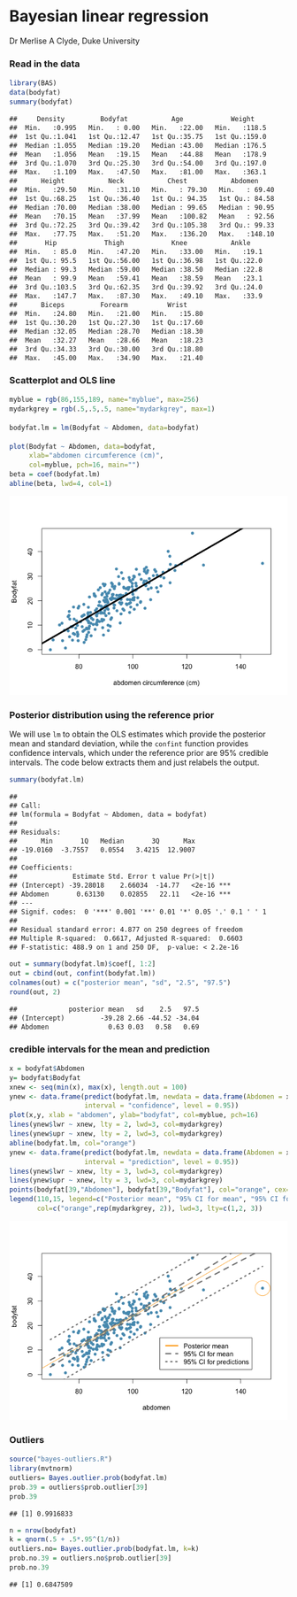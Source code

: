 Bayesian linear regression
================
Dr Merlise A Clyde, Duke University

### Read in the data

``` r
library(BAS)
data(bodyfat)
summary(bodyfat)
```

    ##     Density         Bodyfat           Age            Weight     
    ##  Min.   :0.995   Min.   : 0.00   Min.   :22.00   Min.   :118.5  
    ##  1st Qu.:1.041   1st Qu.:12.47   1st Qu.:35.75   1st Qu.:159.0  
    ##  Median :1.055   Median :19.20   Median :43.00   Median :176.5  
    ##  Mean   :1.056   Mean   :19.15   Mean   :44.88   Mean   :178.9  
    ##  3rd Qu.:1.070   3rd Qu.:25.30   3rd Qu.:54.00   3rd Qu.:197.0  
    ##  Max.   :1.109   Max.   :47.50   Max.   :81.00   Max.   :363.1  
    ##      Height           Neck           Chest           Abdomen      
    ##  Min.   :29.50   Min.   :31.10   Min.   : 79.30   Min.   : 69.40  
    ##  1st Qu.:68.25   1st Qu.:36.40   1st Qu.: 94.35   1st Qu.: 84.58  
    ##  Median :70.00   Median :38.00   Median : 99.65   Median : 90.95  
    ##  Mean   :70.15   Mean   :37.99   Mean   :100.82   Mean   : 92.56  
    ##  3rd Qu.:72.25   3rd Qu.:39.42   3rd Qu.:105.38   3rd Qu.: 99.33  
    ##  Max.   :77.75   Max.   :51.20   Max.   :136.20   Max.   :148.10  
    ##       Hip            Thigh            Knee           Ankle     
    ##  Min.   : 85.0   Min.   :47.20   Min.   :33.00   Min.   :19.1  
    ##  1st Qu.: 95.5   1st Qu.:56.00   1st Qu.:36.98   1st Qu.:22.0  
    ##  Median : 99.3   Median :59.00   Median :38.50   Median :22.8  
    ##  Mean   : 99.9   Mean   :59.41   Mean   :38.59   Mean   :23.1  
    ##  3rd Qu.:103.5   3rd Qu.:62.35   3rd Qu.:39.92   3rd Qu.:24.0  
    ##  Max.   :147.7   Max.   :87.30   Max.   :49.10   Max.   :33.9  
    ##      Biceps         Forearm          Wrist      
    ##  Min.   :24.80   Min.   :21.00   Min.   :15.80  
    ##  1st Qu.:30.20   1st Qu.:27.30   1st Qu.:17.60  
    ##  Median :32.05   Median :28.70   Median :18.30  
    ##  Mean   :32.27   Mean   :28.66   Mean   :18.23  
    ##  3rd Qu.:34.33   3rd Qu.:30.00   3rd Qu.:18.80  
    ##  Max.   :45.00   Max.   :34.90   Max.   :21.40

### Scatterplot and OLS line

``` r
myblue = rgb(86,155,189, name="myblue", max=256)
mydarkgrey = rgb(.5,.5,.5, name="mydarkgrey", max=1)

bodyfat.lm = lm(Bodyfat ~ Abdomen, data=bodyfat)

plot(Bodyfat ~ Abdomen, data=bodyfat, 
     xlab="abdomen circumference (cm)", 
     col=myblue, pch=16, main="")
beta = coef(bodyfat.lm)
abline(beta, lwd=4, col=1)
```

![](5.2.1_Bayesian_linear_regression_files/figure-markdown_github/unnamed-chunk-2-1.png)

### Posterior distribution using the reference prior

We will use `lm` to obtain the OLS estimates which provide the posterior mean and standard deviation, while the `confint` function provides confidence intervals, which under the reference prior are 95% credible intervals. The code below extracts them and just relabels the output.

``` r
summary(bodyfat.lm)
```

    ## 
    ## Call:
    ## lm(formula = Bodyfat ~ Abdomen, data = bodyfat)
    ## 
    ## Residuals:
    ##      Min       1Q   Median       3Q      Max 
    ## -19.0160  -3.7557   0.0554   3.4215  12.9007 
    ## 
    ## Coefficients:
    ##              Estimate Std. Error t value Pr(>|t|)    
    ## (Intercept) -39.28018    2.66034  -14.77   <2e-16 ***
    ## Abdomen       0.63130    0.02855   22.11   <2e-16 ***
    ## ---
    ## Signif. codes:  0 '***' 0.001 '**' 0.01 '*' 0.05 '.' 0.1 ' ' 1
    ## 
    ## Residual standard error: 4.877 on 250 degrees of freedom
    ## Multiple R-squared:  0.6617, Adjusted R-squared:  0.6603 
    ## F-statistic: 488.9 on 1 and 250 DF,  p-value: < 2.2e-16

``` r
out = summary(bodyfat.lm)$coef[, 1:2]
out = cbind(out, confint(bodyfat.lm))
colnames(out) = c("posterior mean", "sd", "2.5", "97.5")
round(out, 2)
```

    ##             posterior mean   sd    2.5   97.5
    ## (Intercept)         -39.28 2.66 -44.52 -34.04
    ## Abdomen               0.63 0.03   0.58   0.69

### credible intervals for the mean and prediction

``` r
x = bodyfat$Abdomen
y= bodyfat$Bodyfat
xnew <- seq(min(x), max(x), length.out = 100)
ynew <- data.frame(predict(bodyfat.lm, newdata = data.frame(Abdomen = xnew), 
                   interval = "confidence", level = 0.95))
plot(x,y, xlab = "abdomen", ylab="bodyfat", col=myblue, pch=16)
lines(ynew$lwr ~ xnew, lty = 2, lwd=3, col=mydarkgrey)
lines(ynew$upr ~ xnew, lty = 2, lwd=3, col=mydarkgrey)
abline(bodyfat.lm, col="orange")
ynew <- data.frame(predict(bodyfat.lm, newdata = data.frame(Abdomen = xnew), 
                   interval = "prediction", level = 0.95))
lines(ynew$lwr ~ xnew, lty = 3, lwd=3, col=mydarkgrey)
lines(ynew$upr ~ xnew, lty = 3, lwd=3, col=mydarkgrey)
points(bodyfat[39,"Abdomen"], bodyfat[39,"Bodyfat"], col="orange", cex=5)
legend(110,15, legend=c("Posterior mean", "95% CI for mean", "95% CI for predictions"), 
       col=c("orange",rep(mydarkgrey, 2)), lwd=3, lty=c(1,2, 3))
```

![](5.2.1_Bayesian_linear_regression_files/figure-markdown_github/unnamed-chunk-4-1.png)

### Outliers

``` r
source("bayes-outliers.R")
library(mvtnorm)
outliers= Bayes.outlier.prob(bodyfat.lm)
prob.39 = outliers$prob.outlier[39]
prob.39
```

    ## [1] 0.9916833

``` r
n = nrow(bodyfat)
k = qnorm(.5 + .5*.95^(1/n))
outliers.no= Bayes.outlier.prob(bodyfat.lm, k=k)
prob.no.39 = outliers.no$prob.outlier[39]
prob.no.39
```

    ## [1] 0.6847509
